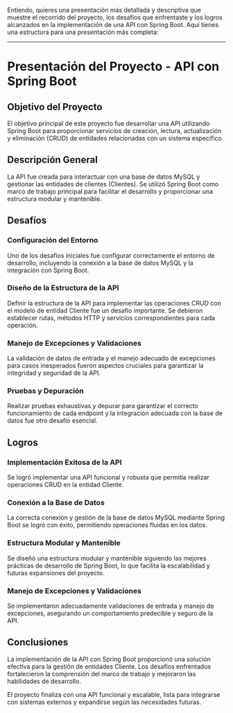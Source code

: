 Entiendo, quieres una presentación más detallada y descriptiva que muestre el recorrido del proyecto, los desafíos que enfrentaste y los logros alcanzados en la implementación de una API con Spring Boot. Aquí tienes una estructura para una presentación más completa:

---

# Presentación del Proyecto - API con Spring Boot

## Objetivo del Proyecto

El objetivo principal de este proyecto fue desarrollar una API utilizando Spring Boot para proporcionar servicios de creación, lectura, actualización y eliminación (CRUD) de entidades relacionadas con un sistema específico.

## Descripción General

La API fue creada para interactuar con una base de datos MySQL y gestionar las entidades de clientes (Clientes). Se utilizó Spring Boot como marco de trabajo principal para facilitar el desarrollo y proporcionar una estructura modular y mantenible.

## Desafíos

### Configuración del Entorno

Uno de los desafíos iniciales fue configurar correctamente el entorno de desarrollo, incluyendo la conexión a la base de datos MySQL y la integración con Spring Boot.

### Diseño de la Estructura de la API

Definir la estructura de la API para implementar las operaciones CRUD con el modelo de entidad Cliente fue un desafío importante. Se debieron establecer rutas, métodos HTTP y servicios correspondientes para cada operación.

### Manejo de Excepciones y Validaciones

La validación de datos de entrada y el manejo adecuado de excepciones para casos inesperados fueron aspectos cruciales para garantizar la integridad y seguridad de la API.

### Pruebas y Depuración

Realizar pruebas exhaustivas y depurar para garantizar el correcto funcionamiento de cada endpoint y la integración adecuada con la base de datos fue otro desafío esencial.

## Logros

### Implementación Exitosa de la API

Se logró implementar una API funcional y robusta que permitía realizar operaciones CRUD en la entidad Cliente.

### Conexión a la Base de Datos

La correcta conexión y gestión de la base de datos MySQL mediante Spring Boot se logró con éxito, permitiendo operaciones fluidas en los datos.

### Estructura Modular y Mantenible

Se diseñó una estructura modular y mantenible siguiendo las mejores prácticas de desarrollo de Spring Boot, lo que facilita la escalabilidad y futuras expansiones del proyecto.

### Manejo de Excepciones y Validaciones

Se implementaron adecuadamente validaciones de entrada y manejo de excepciones, asegurando un comportamiento predecible y seguro de la API.

## Conclusiones

La implementación de la API con Spring Boot proporcionó una solución efectiva para la gestión de entidades Cliente. Los desafíos enfrentados fortalecieron la comprensión del marco de trabajo y mejoraron las habilidades de desarrollo.

El proyecto finaliza con una API funcional y escalable, lista para integrarse con sistemas externos y expandirse según las necesidades futuras.
